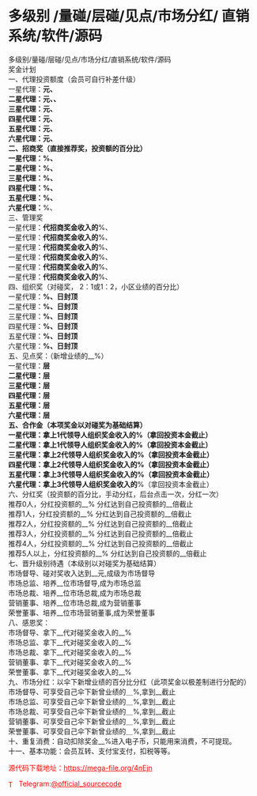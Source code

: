 # 多级别 /量碰/层碰/见点/市场分红/ 直销系统/软件/源码

多级别/量碰/层碰/见点/市场分红/直销系统/软件/源码<br>奖金计划<br>一、代理投资额度（会员可自行补差什级）<br>一星代理：__元、<br>二星代理：__元、、<br>三星代理：__元、<br>四星代理：__元、<br>五星代理：__元、<br>六星代理：__元、<br>二、招商奖（直接推荐奖，投资额的百分比）<br>一星代理：__%、<br>二星代理：__%、<br>三星代理：__%、<br>四星代理：__%、<br>五星代理：__%、<br>六星代理：__%、<br>三、管理奖<br>一星代理：__代招商奖金收入的__%、<br>一星代理：__代招商奖金收入的__%、<br>一星代理：__代招商奖金收入的__%、<br>一星代理：__代招商奖金收入的__%、<br>一星代理：__代招商奖金收入的__%、<br>一星代理：__代招商奖金收入的__%、<br>四、组织奖（对碰奖， 2：1或1：2，小区业绩的百分比）<br>一星代理：__%、日封顶__<br>二星代理：__%、日封顶__<br>三星代理：__%、日封顶__<br>四星代理：__%、日封顶__<br>五星代理：__%、日封顶__<br>六星代理：__%、日封顶__<br>五、见点奖：（新增业绩的__%）<br>一星代理：__层<br>二星代理：__层<br>三星代理：__层<br>四星代理：__层<br>五星代理：__层<br>六星代理：__层<br>五、合作金（本项奖金以对碰奖为基础结算）<br>一星代理：拿上1代领导人组织奖金收入的__%（拿回投资本金截止）<br>二星代理：拿上1代领导人组织奖金收入的__%（拿回投资本金截止）<br>三星代理：拿上2代领导人组织奖金收入的__%（拿回投资本金截止）<br>四星代理：拿上2代领导人组织奖金收入的__%（拿回投资本金截止）<br>五星代理：拿上3代领导人组织奖金收入的__%（拿回投资本金截止）<br>六星代理：拿上3代领导人组织奖金收入的__%（拿回投资本金截止）<br>六、分红奖（投资额的百分比，手动分红，后台点击一次，分红一次）<br>推荐0人，分红投资额的__% 分红达到自己投资额的__倍截止<br>推荐1人，分红投资额的__% 分红达到自己投资额的__倍截止<br>推荐2人，分红投资额的__% 分红达到自己投资额的__倍截止<br>推荐3人，分红投资额的__% 分红达到自己投资额的__倍截止<br>推荐4人，分红投资额的__% 分红达到自己投资额的__倍截止<br>推荐5人以上，分红投资额的__% 分红达到自己投资额的__倍截止<br>七、晋升级别待遇（本级别以对碰奖为基础结算）<br>市场督导、碰对奖收入达到__元,成级为市场督导<br>市场总监、培养__位市场督导,成为市场总监<br>市场总裁、培养__位市场总裁,成为市场总裁<br>营销董事、培养__位市场总裁,成为营销董事<br>荣誉董事、培养__位市场营销董事,成为荣誉董事<br>八、感恩奖：<br>市场督导、拿下__代对碰奖金收入的__%<br>市场总监、拿下__代对碰奖金收入的__%<br>市场总裁、拿下__代对碰奖金收入的__%<br>营销董事、拿下__代对碰奖金收入的__%<br>荣誉董事、拿下__代对碰奖金收入的__%<br>九、市场分红：以伞下新增业绩的百分比分红（此项奖金以极差制进行分配的）<br>市场督导、可享受自己伞下新曾业绩的＿%,拿到__截止<br>市场总监、可享受自己伞下新曾业绩的＿%,拿到__截止<br>市场总裁、可享受自己伞下新曾业绩的＿%,拿到__截止<br>营销董事、可享受自己伞下新曾业绩的＿%,拿到__截止<br>荣誉董事、可享受自己伞下新曾业绩的＿%,拿到__截止<br>十、重复消费：自动扣除奖金__%进入电子币，只能用来消费，不可提现。<br>十一、基本功能：会员互转、支付宝支付，扣税等等。<br>


<p style="color: red;">源代码下载地址：<a href="https://mega-file.org/4nEjn" style="color: red;">https://mega-file.org/4nEjn</a></p><p style="color: red;"><img src="https://cdn-icons-png.flaticon.com/512/2111/2111646.png" alt="Telegram Icon" style="width: 16px; vertical-align: middle; margin-right: 5px;">Telegram:<a href="https://t.me/official_sourcecode" style="color: red;">@official_sourcecode</a></p>